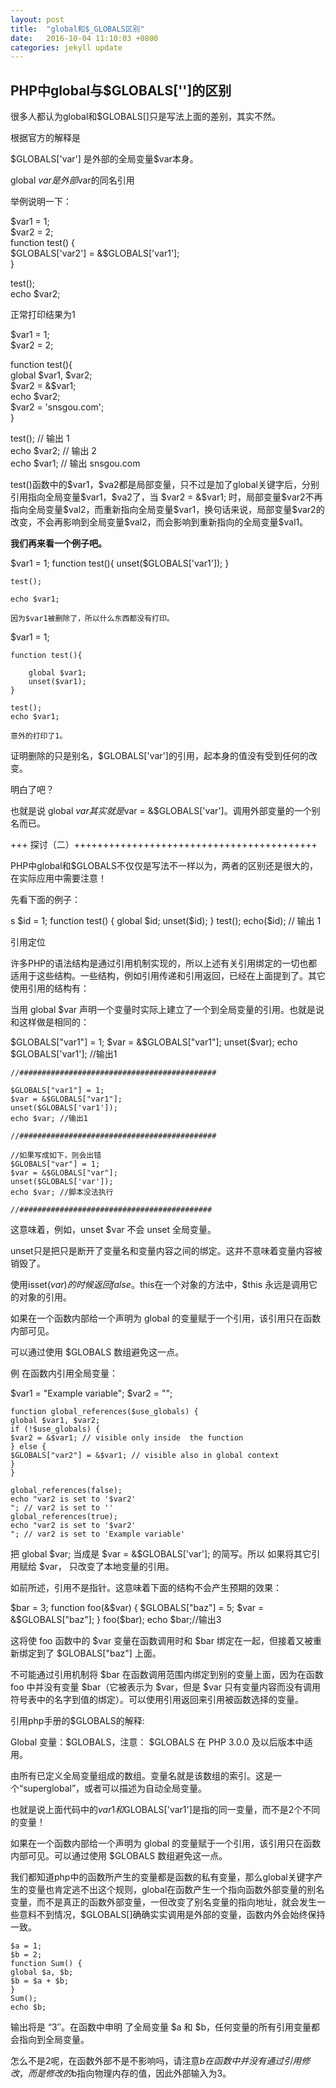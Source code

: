 ```yaml
---
layout: post
title:  "global和$_GLOBALS区别"
date:   2016-10-04 11:10:03 +0800
categories: jekyll update
---
```



<h2>PHP中global与$GLOBALS['']的区别</h2>
<p>很多人都认为global和$GLOBALS[]只是写法上面的差别，其实不然。

根据官方的解释是</p>
<p>$GLOBALS['var'] 是外部的全局变量$var本身。

global $var 是外部$var的同名引用</p>
<p>举例说明一下：</p>


$var1 = 1;   
$var2 = 2;     
function test() {    
$GLOBALS['var2'] = &$GLOBALS['var1'];    
}

test();    
echo $var2;   

正常打印结果为1     



$var1 = 1;   
$var2 = 2;   

function test(){  
global $var1, $var2;     
$var2 = &$var1;     
echo $var2;     
$var2 = 'snsgou.com';     
}  

test(); // 输出 1     
echo $var2; // 输出 2     
echo $var1; // 输出 snsgou.com     
  

  <p>test()函数中的$var1，$va2都是局部变量，只不过是加了global关键字后，分别引用指向全局变量$var1，$va2了，当 $var2 = &$var1; 时，局部变量$var2不再指向全局变量$val2，而重新指向全局变量$var1，换句话来说，局部变量$var2的改变，不会再影响到全局变量$val2，而会影响到重新指向的全局变量$val1。
</p>
<b>我们再来看一个例子吧。</b>

<p>
	$var1 = 1;      
	function test(){      
	unset($GLOBALS['var1']);      
	}      

	test();

	echo $var1;

	因为$var1被删除了，所以什么东西都没有打印。
</p>
<p>
	$var1 = 1;

	function test(){

		global $var1;
		unset($var1);
	}

	test();
	echo $var1;

	意外的打印了1。
</p>
<p>证明删除的只是别名，$GLOBALS['var']的引用，起本身的值没有受到任何的改变。

明白了吧？

也就是说 global $var 其实就是$var = &$GLOBALS['var']。调用外部变量的一个别名而已。</p>
<p>
	+++ 探讨（二）++++++++++++++++++++++++++++++++++++++++++

PHP中global和$GLOBALS不仅仅是写法不一样以为，两者的区别还是很大的，在实际应用中需要注意！

先看下面的例子：

</p>
<p>
s
$id = 1;       
function test() {       
global $id;       
unset($id);       
}       
test();       
echo($id); // 输出 1       

</p>
<p>
	引用定位

许多PHP的语法结构是通过引用机制实现的，所以上述有关引用绑定的一切也都适用于这些结构。一些结构，例如引用传递和引用返回，已经在上面提到了。其它使用引用的结构有：

当用 global $var 声明一个变量时实际上建立了一个到全局变量的引用。也就是说和这样做是相同的：
</p>
<p>
	$GLOBALS["var1"] = 1;               
	$var = &$GLOBALS["var1"];               
	unset($var);               
	echo $GLOBALS['var1']; //输出1   

	//############################################          

	$GLOBALS["var1"] = 1;               
	$var = &$GLOBALS["var1"];               
	unset($GLOBALS['var1']);               
	echo $var; //输出1        

	//############################################    

	//如果写成如下，则会出错               
	$GLOBALS["var"] = 1;               
	$var = &$GLOBALS["var"];               
	unset($GLOBALS['var']);               
	echo $var; //脚本没法执行               

	//###########################################   

</p>
<p>
	这意味着，例如，unset $var 不会 unset 全局变量。

unset只是把只是断开了变量名和变量内容之间的绑定。这并不意味着变量内容被销毁了。

使用isset($var)的时候返回 false。$this在一个对象的方法中，$this 永远是调用它的对象的引用。

如果在一个函数内部给一个声明为 global 的变量赋于一个引用，该引用只在函数内部可见。

可以通过使用 $GLOBALS 数组避免这一点。

例 在函数内引用全局变量：

</p>
<p>
	$var1 = "Example variable";   
	$var2 = "";   

	function global_references($use_globals) {   
	global $var1, $var2;   
	if (!$use_globals) {   
	$var2 = &$var1; // visible only inside  the function   
	} else {   
	$GLOBALS["var2"] = &$var1; // visible also in global context   
	}   
	}   

	global_references(false);   
	echo "var2 is set to '$var2'  
	"; // var2 is set to ''  
	global_references(true);  
	echo "var2 is set to '$var2'  
	"; // var2 is set to 'Example variable'    
</p>
<p>把 global $var; 当成是 $var = &$GLOBALS['var']; 的简写。所以 如果将其它引用赋给 $var， 只改变了本地变量的引用。

如前所述，引用不是指针。这意味着下面的结构不会产生预期的效果：</p>
<p>
	$bar = 3;     
function foo(&$var) {     
$GLOBALS["baz"] = 5;     
$var = &$GLOBALS["baz"];     
}     
foo($bar);     
echo $bar;//输出3     
</p>
<p>
	这将使 foo 函数中的 $var 变量在函数调用时和 $bar 绑定在一起，但接着又被重新绑定到了 $GLOBALS["baz"] 上面。

不可能通过引用机制将 $bar 在函数调用范围内绑定到别的变量上面，因为在函数 foo 中并没有变量 $bar（它被表示为 $var，但是 $var 只有变量内容而没有调用符号表中的名字到值的绑定）。可以使用引用返回来引用被函数选择的变量。

引用php手册的$GLOBALS的解释:

Global 变量：$GLOBALS，注意： $GLOBALS 在 PHP 3.0.0 及以后版本中适用。

由所有已定义全局变量组成的数组。变量名就是该数组的索引。这是一个“superglobal”，或者可以描述为自动全局变量。

也就是说上面代码中的$var1和$GLOBALS['var1']是指的同一变量，而不是2个不同的变量！

如果在一个函数内部给一个声明为 global 的变量赋于一个引用，该引用只在函数内部可见。可以通过使用 $GLOBALS 数组避免这一点。

我们都知道php中的函数所产生的变量都是函数的私有变量，那么global关键字产生的变量也肯定逃不出这个规则，global在函数产生一个指向函数外部变量的别名变量，而不是真正的函数外部变量，一但改变了别名变量的指向地址，就会发生一些意料不到情况，$GLOBALS[]确确实实调用是外部的变量，函数内外会始终保持一致。
</p>
<p>
	
	$a = 1;   
	$b = 2;   
	function Sum() {  
	global $a, $b;   
	$b = $a + $b;   
	}   
	Sum();   
	echo $b;   
</p>
<p>输出将是 “3″。在函数中申明 了全局变量 $a 和 $b，任何变量的所有引用变量都会指向到全局变量。

怎么不是2呢，在函数外部不是不影响吗，请注意$b在函数中并没有通过引用修改，而是修改的$b指向物理内存的值，因此外部输入为3。 </p>